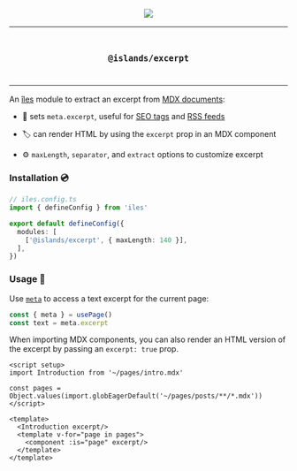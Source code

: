 <p align="center">
  <a href="https://iles-docs.netlify.app">
    <img src="https://github.com/ElMassimo/iles/blob/main/docs/images/banner.png"/>
  </a>
</p>

<p align="center">
<table>
<tbody>
<td align="center">
<br/>
<p align="center">
  <h3><samp>@islands/excerpt</samp></h3>
  <img width="2000" height="0">
</p>
</td>
</tbody>
</table>
</p>

[îles]: https://github.com/ElMassimo/iles
[docs]: https://iles-docs.netlify.app
[markdown]: https://iles-docs.netlify.app/guide/markdown

[pageData]: https://iles-docs.netlify.app/guide/development#using-page-data
[SEO tags]: https://iles-docs.netlify.app/guide/meta-tags
[RSS feeds]: https://iles-docs.netlify.app/guide/rss

An [îles] module to extract an excerpt from [MDX documents][markdown]:

- 📖 sets `meta.excerpt`, useful for [SEO tags] and [RSS feeds]

- 🏷 can render HTML by using the `excerpt` prop in an MDX component

- ⚙️ `maxLength`, `separator`, and `extract` options to customize excerpt


### Installation 💿

```ts
// iles.config.ts
import { defineConfig } from 'iles'

export default defineConfig({
  modules: [
    ['@islands/excerpt', { maxLength: 140 }],
  ],
})
```

### Usage 🚀

Use [`meta`][pageData] to access a text excerpt for the current page:

```js
const { meta } = usePage()
const text = meta.excerpt
```

When importing MDX components, you can also render an HTML version of the
excerpt by passing an `excerpt: true` prop.

```vue
<script setup>
import Introduction from '~/pages/intro.mdx'

const pages = Object.values(import.globEagerDefault('~/pages/posts/**/*.mdx'))
</script>

<template>
  <Introduction excerpt/>
  <template v-for="page in pages">
    <component :is="page" excerpt/>
  </template>
</template>
```
